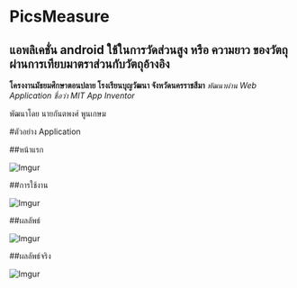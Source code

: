 # PicsMeasure
## แอพลิเคชั่น android ใช้ในการวัดส่วนสูง หรือ ความยาว ของวัตถุ ผ่านการเทียบมาตราส่วนกับวัตถุอ้างอิง
**โครงงานมัธยมศึกษาตอนปลาย โรงเรียนบุญวัฒนา จังหวัดนครราชสีมา**
*พัฒนาผ่าน Web Application ชื่อว่า MIT App Inventor*

พัฒนาโดย นายกันตพงศ์ พูนเกษม

#ตัวอย่าง Application

##หน้าแรก

![Imgur](https://i.imgur.com/jTHCD8s.jpg)

##การใช้งาน

![Imgur](https://i.imgur.com/bMYMy1j.jpg)

##ผลลัพธ์

![Imgur](https://i.imgur.com/6or9Hi0.jpg)

##ผลลัพธ์จริง

![Imgur](https://i.imgur.com/Oh6D7Vl.jpg)
